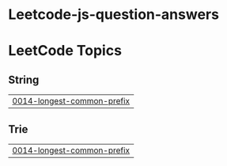 # Leetcode-js-question-answers
<!---LeetCode Topics Start-->
# LeetCode Topics
## String
|  |
| ------- |
| [0014-longest-common-prefix](https://github.com/Divyanlr/Leetcode-js-question-answers/tree/master/0014-longest-common-prefix) |
## Trie
|  |
| ------- |
| [0014-longest-common-prefix](https://github.com/Divyanlr/Leetcode-js-question-answers/tree/master/0014-longest-common-prefix) |
<!---LeetCode Topics End-->